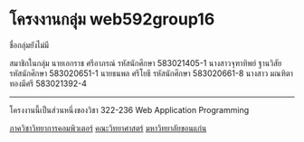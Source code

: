 # โครงงานกลุ่ม web592group16
ชื่อกลุ่มยังไม่มี

สมาชิกในกลุ่ม
นายเอกราช ศรีอาภรณ์     รหัสนักศึกษา  583021405-1
นางสาวจุฑาทิพย์ ฐานวิสัย  รหัสนักศึกษา  583020651-1 
นายธนพล ศรีโยธี        รหัสนักศึกษา  583020661-8 
นางสาว มณฑิตา ทองมีศรี		583021392-4

<hr>
โครงงานนี้เป็นส่วนหนึ่งของวิชา 322-236 Web Application Programming

[ภาควิชาวิทยาการคอมพิวเตอร์](http://www.cs.kku.ac.th/)
[คณะวิทยาศาสตร์](http://www.sc.kku.ac.th/)
[มหาวิทยาลัยขอนแก่น](http://www.kku.ac.th/)

